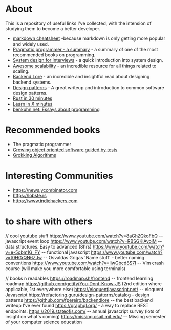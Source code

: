 # About
This is a repository of useful links I've collected, with the intension of studying them to become a better developer.

- [markdown cheatsheet](https://www.markdownguide.org/cheat-sheet/) -because markdown is only getting more popular and widely used.
- [Pragmatic programmer - a summary](https://github.com/HugoMatilla/The-Pragmatic-Programmer) - a summary of one of the most recommended books on programming.
- [System design for interviews](https://github.com/checkcheckzz/system-design-interview) - a quick introduction into system design.
- [Awesome scalability](https://github.com/binhnguyennus/awesome-scalability) - an incredible resource for all things related to scaling.
- [Backend Lore](https://github.com/fpereiro/backendlore) - an incredible and insightful read about designing backend systems.
- [Design patterns](https://refactoring.guru/design-patterns/catalog) - A great writeup and introduction to common software design patterns.
- [Rust in 30 minutes](https://fasterthanli.me/articles/a-half-hour-to-learn-rust)
- [Learn in X minutes](https://learnxinyminutes.com/)
- [benkuhn.net: Essays about programming](https://www.benkuhn.net/progessays/)


# Recommended books
- The pragmatic programmer
- [Growing object oriented software guided by tests](https://www.goodreads.com/book/show/4268826-growing-object-oriented-software-guided-by-tests)
- [Grokking Algorithms](https://www.amazon.co.uk/dp/1617292230/ref=as_li_qf_asin_il_tl?ie=UTF8&linkCode=gs2&linkId=b5f611523b554c2c7f33d97e62b6870b&creativeASIN=1617292230&tag=gregdoesit-21&creative=9325)

# Interesting Communities
- https://news.ycombinator.com
- https://lobste.rs
- https://www.indiehackers.com


# to share with others

// cool youtube stuff
https://www.youtube.com/watch?v=8aGhZQkoFbQ -- javascript event loop
https://www.youtube.com/watch?v=RBSGKlAvoiM -- data structures. Easy to advanced (8hrs)
https://www.youtube.com/watch?v=e-5obm1G_FY -- functional javascript
https://www.youtube.com/watch?v=t0HGrQN6ZJw -- Osvaldas Grigas 'Name stuff' - better naming conventions
https://www.youtube.com/watch?v=IiwGbcd8S7I -- Vim crash course (will make you more comfortable using terminals)

// books n readables
https://roadmap.sh/frontend -- frontend learning roadmap
https://github.com/getify/You-Dont-Know-JS (2nd edition where applicable, 1st everywhere else)
https://eloquentjavascript.net/ -- eloquent Javascript
https://refactoring.guru/design-patterns/catalog - design patterns
https://github.com/fpereiro/backendlore -- the best backend writeup I've ever found
https://graphql.org/ - a way to replace REST endpoints.
https://2019.stateofjs.com/ -- annual javascript survey (lots of insight on what's coming)
https://missing.csail.mit.edu/ -- Missing semester of your computer science education
